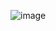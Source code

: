 ![image](https://user-images.githubusercontent.com/51853700/113909653-e2647600-9812-11eb-99e4-19d14e7c675c.png)
